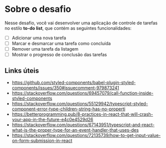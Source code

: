 # Sobre o desafio

Nesse desafio, você vai desenvolver uma aplicação de controle de tarefas no estilo **to-do list**, que contém as seguintes funcionalidades:

- [ ] Adicionar uma nova tarefa
- [ ] Marcar e desmarcar uma tarefa como concluída
- [ ] Remover uma tarefa da listagem
- [ ] Mostrar o progresso de conclusão das tarefas

## Links úteis

- https://github.com/styled-components/babel-plugin-styled-components/issues/350#issuecomment-979873241
- https://stackoverflow.com/questions/69457079/call-function-inside-styled-components
- https://stackoverflow.com/questions/55129942/typescript-styled-component-error-type-children-string-has-no-properti
- https://betterprogramming.pub/8-practices-in-react-that-will-crash-your-app-in-the-future-e4c0e4529d26
- https://stackoverflow.com/questions/67143951/typescript-and-react-what-is-the-proper-type-for-an-event-handler-that-uses-des
- https://stackoverflow.com/questions/72135739/how-to-get-input-value-on-form-submission-in-react